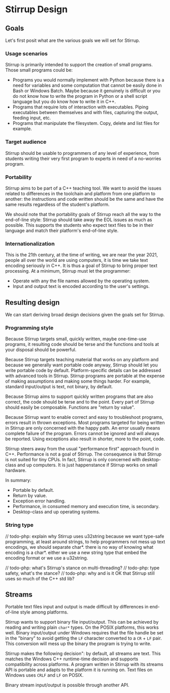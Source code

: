 # Stirrup Design

## Goals

Let's first posit what are the various goals we will set for Stirrup.

### Usage scenarios

Stirrup is primarily intended to support the creation of small programs.  Those small programs could be:
- Programs you would normally implement with Python because there is a need for variables and some computation that cannot be easily done in Bash or Windows Batch.  Maybe because it genuinely is difficult or you do not know how to write the program in Python or a shell script language but you do know how to write it in C++. 
- Programs that require lots of interaction with executables. Piping executables between themselves and with files, capturing the output, feeding input, etc.
- Programs that manipulate the filesystem.  Copy, delete and list files for example.

### Target audience

Stirrup should be usable to programmers of any level of experience, from students writing their very first program to experts in need of a no-worries program.

### Portability

Stirrup aims to be part of a C++ teaching tool.  We want to avoid the issues related to differences in the toolchain and platform from one platform to another: the instructions and code written should be the same and have the same results regardless of the student's platform.

We should note that the portability goals of Stirrup reach all the way to the end-of-line style: Stirrup should take away the EOL issues as much as possible.  This supports the students who expect text files to be in their language and match their platform's end-of-line style.

### Internationalization

This is the 21th century, at the time of writing, we are near the year 2021, people all over the world are using computers, it is time we take text encoding seriously in C++.  It is thus a goal of Stirrup to bring proper text processing.  At a minimum, Stirrup must let the programmer:
- Operate with any the file names allowed by the operating system.
- Input and output text is encoded according to the user's settings.  

## Resulting design

We can start deriving broad design decisions given the goals set for Stirrup.

### Programming style

Because Stirrup targets small, quickly written, maybe one-time-use programs, it resulting code should be terse and the functions and tools at your disposal should be powerful.

Because Stirrup targets teaching material that works on any platform and because we generally want portable code anyway, Stirrup should let you write portable code by default.  Platform-specific details can be addressed with advanced tools in Stirrup.  Stirrup programs are portable at the expense of making assumptions and making some things harder. For example, standard input/output is text, not binary, by default.

Because Stirrup aims to support quickly written programs that are also correct, the code should be terse and to the point.  Every part of Stirrup should easily be composable.  Functions are "return by value".

Because Stirrup want to enable correct and easy to troubleshoot programs, errors result in thrown exceptions.  Most programs targeted for being written in Stirrup are only concerned with the happy path.  An error usually means complete failure of the program.  Errors cannot be ignored and will always be reported.  Using exceptions also result in shorter, more to the point, code.   

Stirrup steers away from the usual "performance first" approach found in C++.  Performance is not a goal of Stirrup.  The consequence is that Stirrup is not suited for tiny CPUs.  In fact, Stirrup is only concerned with desktop-class and up computers.  It is just happenstance if Stirrup works on small hardware.

In summary:
- Portable by default.
- Return by value.
- Exception error handling.   
- Performance, in consumed memory and execution time, is secondary.
- Desktop-class and up operating systems.

### String type

// todo-php: explain why Stirrup uses u32string
because we want type-safe programming, at least around strings, to help programmers not mess up text encodings, we should separate char*.  there is no way of knowing what encoding is a char*.  either we use a new string type that embed the encoding format or we use a u32string. 

// todo-php: what's Stirrup's stance on multi-threading? 
// todo-php: type safety, what's the stance? 
// todo-php: why and is it OK that Stirrup still uses so much of the C++ std lib?

## Streams

Portable text files input and output is made difficult by differences in end-of-line style among platforms.  

Stirrup wants to support binary file input/output.  This can be achieved by reading and writing plain `char*` types.  On the POSIX platforms, this works well.  Binary input/output under Windows requires that the file handle be set in the "binary" to avoid getting the `LF` character converted to a `CR` + `LF` pair.  This conversion will mess up the binary the program is trying to write.

Stirrup makes the following decision": by default, all streams are text.  This matches the Windows C++ runtime-time decision and supports compatibility across platforms.  A program written in Stirrup with its streams API is portable and adapts to the platform it is running on.  Text files on Windows uses `CRLF` and `LF` on POSIX.

Binary stream input/output is possible through another API. 
